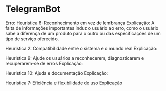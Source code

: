 # TelegramBot
Erro: 
Heuristica 6: Reconhecimento em vez de lembrança
Explicação: A falta de informações importantes induz o usuário ao erro, como o usuário sabe a diferença de um produto para o outro ou das especificações de um tipo de serviço oferecido.

Heuristica 2: Compatibilidade entre o sistema e o mundo real
Explicação: 

Heuristica 9: Ajude os usuários a reconhecerem, diagnosticarem e recuperarem-se de erros
Explicação:

Heuristica 10: Ajuda e documentação
Explicação:

Heuristica 7: Eficiência e flexibilidade de uso
Explicação
